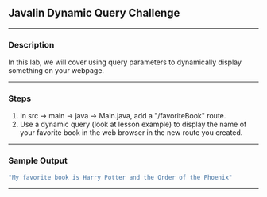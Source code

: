 ## Javalin Dynamic Query Challenge
---
### Description
In this lab, we will cover using query parameters to dynamically display something on your webpage.

---
### Steps
1. In src -> main -> java -> Main.java, add a "/favoriteBook" route.
2. Use a dynamic query (look at lesson example) to display the name of your favorite book in the web browser in the new route you created.
---
### Sample Output
```java
"My favorite book is Harry Potter and the Order of the Phoenix"
```
---
